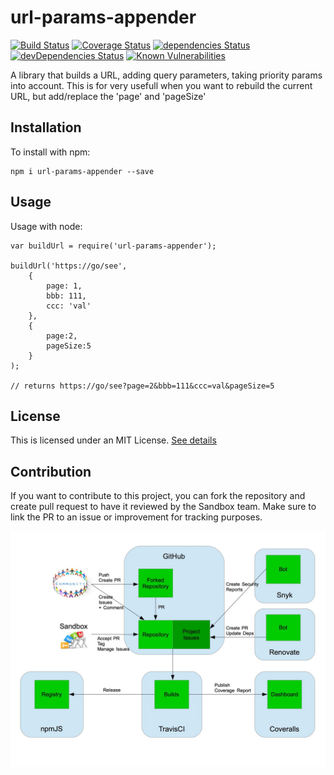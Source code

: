 # url-params-appender

[![Build Status](https://travis-ci.org/jvanhent/url-params-appender.svg?branch=master)](https://travis-ci.org/github/jvanhent/url-params-appender)
[![Coverage Status](https://coveralls.io/repos/github/jvanhent/url-params-appender/badge.svg?branch=master)](https://coveralls.io/github/jvanhent/url-params-appender)
[![dependencies Status](https://david-dm.org/jvanhent/url-params-appender/status.svg)](https://david-dm.org/jvanhent/url-params-appender)
[![devDependencies Status](https://david-dm.org/jvanhent/url-params-appender/dev-status.svg)](https://david-dm.org/jvanhent/url-params-appender?type=dev)
[![Known Vulnerabilities](https://snyk.io/test/github/jvanhent/url-params-appender/badge.svg?targetFile=package.json)](https://snyk.io/test/github/jvanhent/url-params-appender?targetFile=package.json)

A library that builds a URL, adding query parameters, taking priority params into account. 
This is for very usefull when you want to rebuild the current URL, but add/replace the 'page' and 'pageSize'

## Installation

To install with npm:

```
npm i url-params-appender --save
```

## Usage

Usage with node:

```
var buildUrl = require('url-params-appender');

buildUrl('https://go/see', 
    {
        page: 1, 
        bbb: 111,
        ccc: 'val'
    }, 
    {
        page:2,
        pageSize:5
    }
);

// returns https://go/see?page=2&bbb=111&ccc=val&pageSize=5
```

## License

This is licensed under an MIT License. [See details](LICENSE)


## Contribution

If you want to contribute to this project, you can fork the repository and create pull request to have it reviewed by the Sandbox team.
Make sure to link the PR to an issue or improvement for tracking purposes.

![Contribution Process](./Contribution_process.jpg)